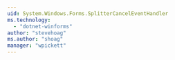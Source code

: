 ```yaml
---
uid: System.Windows.Forms.SplitterCancelEventHandler
ms.technology: 
  - "dotnet-winforms"
author: "stevehoag"
ms.author: "shoag"
manager: "wpickett"
---
```

